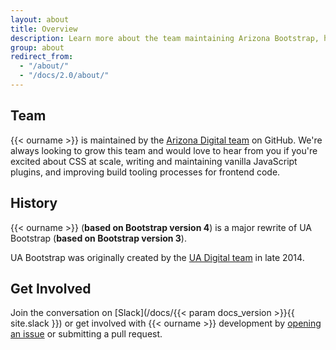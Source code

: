 ```yaml
---
layout: about
title: Overview
description: Learn more about the team maintaining Arizona Bootstrap, how and why the project started, and how to get involved.
group: about
redirect_from:
  - "/about/"
  - "/docs/2.0/about/"
---
```


## Team

{{< ourname >}} is maintained by the [Arizona Digital team](https://github.com/orgs/az-digital/people) on GitHub. We're always looking to grow this team and would love to hear from you if you're excited about CSS at scale, writing and maintaining vanilla JavaScript plugins, and improving build tooling processes for frontend code.

## History

{{< ourname >}} (**based on Bootstrap version 4**) is a major rewrite of UA Bootstrap (**based on Bootstrap version 3**).

UA Bootstrap was originally created by the [UA Digital team](https://bitbucket.org/uadigital/profile/members) in late 2014.

## Get Involved

Join the conversation on [Slack](/docs/{{< param docs_version >}}{{ site.slack }}) or get involved with {{< ourname >}} development by [opening an issue](https://github.com/az-digital/arizona-bootstrap/issues) or submitting a pull request.

